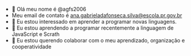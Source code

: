 - 👋 Olá meu nome é @agfs2006
- Meu email de contato é ana.gabrieladafonseca.silva@escola.pr.gov.br
- 👀 Eu estou interessado em aprender a programar novas linguagens.
- 🌱 Eu estou aprendendo a programar recentemente a linguagem de JavaScript e Scrath
- 💞️ Eu estou querendo colaborar com o meu aprendizado, organização e cooperatividade
